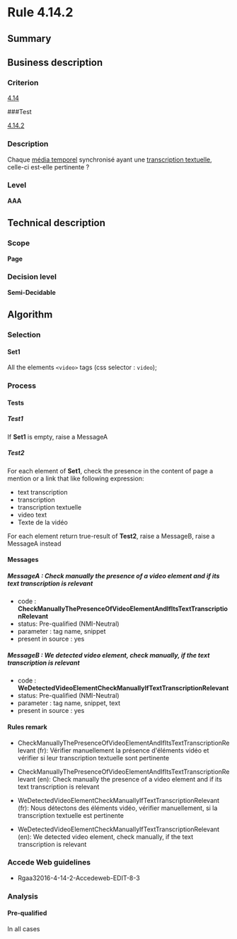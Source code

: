 # Rule 4.14.2

## Summary

## Business description

### Criterion

[4.14](http://references.modernisation.gouv.fr/rgaa/criteres.html#crit-4-14)

###Test

[4.14.2](http://references.modernisation.gouv.fr/rgaa/criteres.html#test-4-14-2)

### Description

Chaque <a href="http://references.modernisation.gouv.fr/referentiel-technique-0#mMediaTemp">m&eacute;dia temporel</a> synchronis&eacute; ayant une <a href="http://references.modernisation.gouv.fr/referentiel-technique-0#mTranscriptTextuel">transcription textuelle</a>, celle-ci est-elle pertinente ?

### Level

**AAA**

## Technical description

### Scope

**Page**

### Decision level

**Semi-Decidable**

## Algorithm

### Selection

#### Set1

All the elements `<video>` tags (css selector : `video`);

### Process

#### Tests

##### Test1

If **Set1** is empty, raise a MessageA

##### Test2

For each element of **Set1**, check the presence in the content of page a mention or a link that like following expression:
 - text transcription
 - transcription 
 - transcription textuelle
 - video text
 - Texte de la vidéo

For each element return true-result of **Test2**, raise a MessageB, raise a MessageA instead

#### Messages

##### MessageA : Check manually the presence of a video element and if its text transcription is relevant

-    code : **CheckManuallyThePresenceOfVideoElementAndIfItsTextTranscriptionRelevant** 
-    status: Pre-qualified (NMI-Neutral)
-    parameter : tag name, snippet
-    present in source : yes

##### MessageB : We detected video element, check manually, if the text transcription is relevant

-    code : **WeDetectedVideoElementCheckManuallyIfTextTranscriptionRelevant** 
-    status: Pre-qualified (NMI-Neutral)
-    parameter : tag name, snippet, text
-    present in source : yes

#### Rules remark

 * CheckManuallyThePresenceOfVideoElementAndIfItsTextTranscriptionRelevant (fr): V&eacute;rifier manuellement la pr&eacute;sence d'&eacute;l&eacute;ments vid&eacute;o et v&eacute;rifier si leur transcription textuelle sont pertinente
 * CheckManuallyThePresenceOfVideoElementAndIfItsTextTranscriptionRelevant (en): Check manually the presence of a video element and if its text transcription is relevant

 * WeDetectedVideoElementCheckManuallyIfTextTranscriptionRelevant (fr): Nous d&eacute;tectons des &eacute;l&eacute;ments vid&eacute;o, v&eacute;rifier manuellement, si la transcription textuelle est pertinente
 * WeDetectedVideoElementCheckManuallyIfTextTranscriptionRelevant (en): We detected video element, check manually, if the text transcription is relevant

### Accede Web guidelines

 * Rgaa32016-4-14-2-Accedeweb-EDIT-8-3

### Analysis

#### Pre-qualified

In all cases
